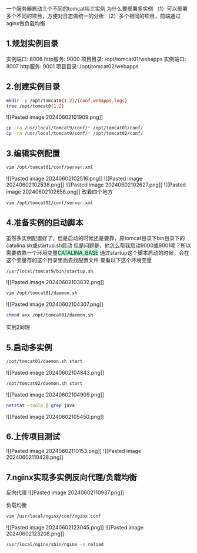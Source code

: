 一个服务器启动三个不同的tomcat叫三实例
为什么要部署多实例
（1）可以部署多个不同的项目，方便对日志做统一的分析
（2）多个相同的项目，前端通过aginx做负载均衡


## 1.规划实例目录
实例端口: 8006 http服务: 9000 项目目录: /opt/tomcat01/webapps 
实例端口: 8007 http服务: 9001 项目目录: /opt/tomcat02/webapps

## 2.创建实例目录
```bash
mkdir -p /opt/tomcat0{1,2}/{conf,webapps,logs}
tree /opt/tomcat0{1,2}
```
![[Pasted image 20240602101909.png]]
```bash
cp -ra /usr/local/tomcat9/conf/* /opt/tomcat01/conf/
cp -ra /usr/local/tomcat9/conf/* /opt/tomcat02/conf/
```
## 3.编辑实例配置
```bash
vim /opt/tomcat01/conf/server.xml
```
![[Pasted image 20240602102516.png]]
![[Pasted image 20240602102538.png]]
![[Pasted image 20240602102627.png]]
![[Pasted image 20240602102656.png]]
改着四个地方
```bash
vim /opt/tomcat02/conf/server.xml
```
## 4.准备实例的启动脚本
虽然多实例配置好了，但是启动的时候还是要靠，原tomcat目录下bin目录下的 catalina.sh或startup.sh启动
但是问题是，他怎么帮我启动9000或9001呢？所以需要依靠一个环境变量<span style="background:#affad1">CATALINA_BASE</span>
通过startup这个脚本启动的时候，会在这个变量存的这个目录里面去找配置文件
查看以下这个环境变量
```bash
/usr/local/tomcat9/bin/startup.sh
```
![[Pasted image 20240602103832.png]]
```bash
vim /opt/tomcat01/daemon.sh
```
![[Pasted image 20240602104307.png]]
```bash
chmod a+x /opt/tomcat01/daemon.sh
```
实例2同理

## 5.启动多实例
```bash
/opt/tomcat01/daemon.sh start
```
![[Pasted image 20240602104843.png]]
```bash
/opt/tomcat02/daemon.sh start
```
![[Pasted image 20240602104909.png]]
```bash
netstat -tunlp | grep java
```
![[Pasted image 20240602105450.png]]
## 6.上传项目测试
![[Pasted image 20240602110153.png]]
![[Pasted image 20240602110428.png]]

## 7.nginx实现多实例反向代理/负载均衡

反向代理
![[Pasted image 20240602110937.png]]

负载均衡
```bash
vim /usr/local/nginx/conf/nginx.conf
```
![[Pasted image 20240602123045.png]]
![[Pasted image 20240602123208.png]]
```bash
/usr/local/nginx/sbin/nginx -s reload
```

